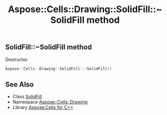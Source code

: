 ﻿---
title: Aspose::Cells::Drawing::SolidFill::~SolidFill method
linktitle: ~SolidFill
second_title: Aspose.Cells for C++ API Reference
description: 'Aspose::Cells::Drawing::SolidFill::~SolidFill method. Destructor in C++.'
type: docs
weight: 200
url: /cpp/aspose.cells.drawing/solidfill/~solidfill/
---
## SolidFill::~SolidFill method


Destructor.

```cpp
Aspose::Cells::Drawing::SolidFill::~SolidFill()
```

## See Also

* Class [SolidFill](../)
* Namespace [Aspose::Cells::Drawing](../../)
* Library [Aspose.Cells for C++](../../../)
